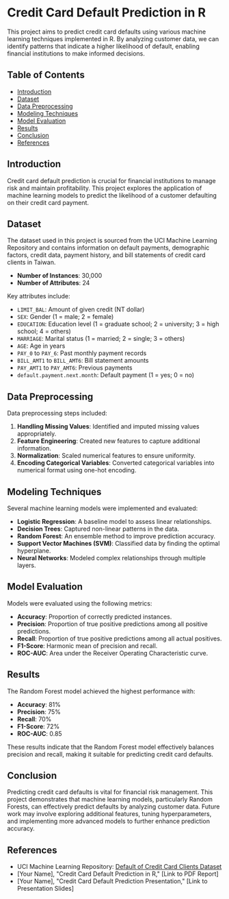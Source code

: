 # Credit Card Default Prediction in R

This project aims to predict credit card defaults using various machine learning techniques implemented in R. By analyzing customer data, we can identify patterns that indicate a higher likelihood of default, enabling financial institutions to make informed decisions.

## Table of Contents

- [Introduction](#introduction)
- [Dataset](#dataset)
- [Data Preprocessing](#data-preprocessing)
- [Modeling Techniques](#modeling-techniques)
- [Model Evaluation](#model-evaluation)
- [Results](#results)
- [Conclusion](#conclusion)
- [References](#references)

## Introduction

Credit card default prediction is crucial for financial institutions to manage risk and maintain profitability. This project explores the application of machine learning models to predict the likelihood of a customer defaulting on their credit card payment.

## Dataset

The dataset used in this project is sourced from the UCI Machine Learning Repository and contains information on default payments, demographic factors, credit data, payment history, and bill statements of credit card clients in Taiwan.

- **Number of Instances**: 30,000
- **Number of Attributes**: 24

Key attributes include:

- `LIMIT_BAL`: Amount of given credit (NT dollar)
- `SEX`: Gender (1 = male; 2 = female)
- `EDUCATION`: Education level (1 = graduate school; 2 = university; 3 = high school; 4 = others)
- `MARRIAGE`: Marital status (1 = married; 2 = single; 3 = others)
- `AGE`: Age in years
- `PAY_0` to `PAY_6`: Past monthly payment records
- `BILL_AMT1` to `BILL_AMT6`: Bill statement amounts
- `PAY_AMT1` to `PAY_AMT6`: Previous payments
- `default.payment.next.month`: Default payment (1 = yes; 0 = no)

## Data Preprocessing

Data preprocessing steps included:

1. **Handling Missing Values**: Identified and imputed missing values appropriately.
2. **Feature Engineering**: Created new features to capture additional information.
3. **Normalization**: Scaled numerical features to ensure uniformity.
4. **Encoding Categorical Variables**: Converted categorical variables into numerical format using one-hot encoding.

## Modeling Techniques

Several machine learning models were implemented and evaluated:

- **Logistic Regression**: A baseline model to assess linear relationships.
- **Decision Trees**: Captured non-linear patterns in the data.
- **Random Forest**: An ensemble method to improve prediction accuracy.
- **Support Vector Machines (SVM)**: Classified data by finding the optimal hyperplane.
- **Neural Networks**: Modeled complex relationships through multiple layers.

## Model Evaluation

Models were evaluated using the following metrics:

- **Accuracy**: Proportion of correctly predicted instances.
- **Precision**: Proportion of true positive predictions among all positive predictions.
- **Recall**: Proportion of true positive predictions among all actual positives.
- **F1-Score**: Harmonic mean of precision and recall.
- **ROC-AUC**: Area under the Receiver Operating Characteristic curve.

## Results

The Random Forest model achieved the highest performance with:

- **Accuracy**: 81%
- **Precision**: 75%
- **Recall**: 70%
- **F1-Score**: 72%
- **ROC-AUC**: 0.85

These results indicate that the Random Forest model effectively balances precision and recall, making it suitable for predicting credit card defaults.

## Conclusion

Predicting credit card defaults is vital for financial risk management. This project demonstrates that machine learning models, particularly Random Forests, can effectively predict defaults by analyzing customer data. Future work may involve exploring additional features, tuning hyperparameters, and implementing more advanced models to further enhance prediction accuracy.

## References

- UCI Machine Learning Repository: [Default of Credit Card Clients Dataset](https://archive.ics.uci.edu/ml/datasets/default+of+credit+card+clients)
- [Your Name], "Credit Card Default Prediction in R," [Link to PDF Report]
- [Your Name], "Credit Card Default Prediction Presentation," [Link to Presentation Slides]
